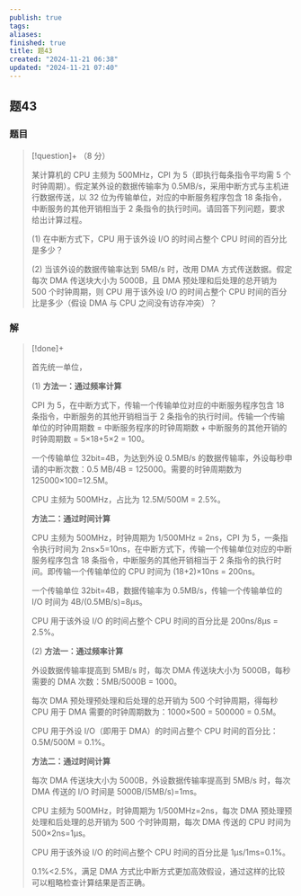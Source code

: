 ```yaml
---
publish: true
tags: 
aliases: 
finished: true
title: 题43
created: "2024-11-21 06:38"
updated: "2024-11-21 07:40"
---
```

## 题43
### 题目
> [!question]+
> （8 分）
> 
> 某计算机的 CPU 主频为 500MHz，CPI 为 5（即执行每条指令平均需 5 个时钟周期）。假定某外设的数据传输率为 0.5MB/s，采用中断方式与主机进行数据传送，以 32 位为传输单位，对应的中断服务程序包含 18 条指令，中断服务的其他开销相当于 2 条指令的执行时间。请回答下列问题，要求给出计算过程。
> 
> (1) 在中断方式下，CPU 用于该外设 I/O 的时间占整个 CPU 时间的百分比是多少？
> 
> (2) 当该外设的数据传输率达到 5MB/s 时，改用 DMA 方式传送数据。假定每次 DMA 传送块大小为 5000B，且 DMA 预处理和后处理的总开销为 500 个时钟周期，则 CPU 用于该外设 I/O 的时间占整个 CPU 时间的百分比是多少（假设 DMA 与 CPU 之间没有访存冲突）？
> 
### 解
> [!done]+
> 
> 首先统一单位，
> 
> (1) **方法一：通过频率计算**
> 
> CPI 为 5，在中断方式下，传输一个传输单位对应的中断服务程序包含 18 条指令，中断服务的其他开销相当于 2 条指令的执行时间。传输一个传输单位的时钟周期数 = 中断服务程序的时钟周期数 + 中断服务的其他开销的时钟周期数 = 5×18+5×2 = 100。
> 
> 一个传输单位 32bit=4B，为达到外设 0.5MB/s 的数据传输率，外设每秒申请的中断次数：0.5 MB/4B = 125000。需要的时钟周期数为 125000×100=12.5M。
> 
> CPU 主频为 500MHz，占比为 12.5M/500M = 2.5%。
> 
> **方法二：通过时间计算**
> 
> CPU 主频为 500MHz，时钟周期为 1/500MHz = 2ns，CPI 为 5，一条指令执行时间为 2ns×5=10ns，在中断方式下，传输一个传输单位对应的中断服务程序包含 18 条指令，中断服务的其他开销相当于 2 条指令的执行时间。即传输一个传输单位的 CPU 时间为 (18+2)×10ns = 200ns。
> 
> 一个传输单位 32bit=4B，数据传输率为 0.5MB/s，传输一个传输单位的 I/O 时间为 4B/(0.5MB/s)=8μs。
> 
> CPU 用于该外设 I/O 的时间占整个 CPU 时间的百分比是 200ns/8μs = 2.5%。
> 
> (2) **方法一：通过频率计算**
> 
> 外设数据传输率提高到 5MB/s 时，每次 DMA 传送块大小为 5000B，每秒需要的 DMA 次数：5MB/5000B = 1000。
> 
> 每次 DMA 预处理预处理和后处理的总开销为 500 个时钟周期，得每秒 CPU 用于 DMA 需要的时钟周期数为：1000×500 = 500000 = 0.5M。
> 
> CPU 用于外设 I/O（即用于 DMA）的时间占整个 CPU 时间的百分比：0.5M/500M = 0.1%。
> 
> **方法二：通过时间计算**
> 
> 每次 DMA 传送块大小为 5000B，外设数据传输率提高到 5MB/s 时，每次 DMA 传送的 I/O 时间是 5000B/(5MB/s)=1ms。
> 
> CPU 主频为 500MHz，时钟周期为 1/500MHz=2ns，每次 DMA 预处理预处理和后处理的总开销为 500 个时钟周期，每次 DMA 传送的 CPU 时间为 500×2ns=1μs。
> 
> CPU 用于该外设 I/O 的时间占整个 CPU 时间的百分比是 1μs/1ms=0.1%。
> 
> 0.1%<2.5%，满足 DMA 方式比中断方式更加高效假设，通过这样的比较可以粗略检查计算结果是否正确。